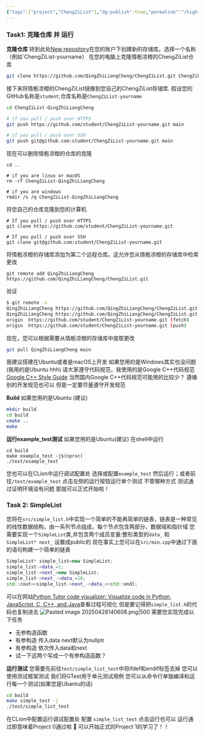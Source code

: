 ```yaml
---
{"tags":["project","ChengZiList"],"dg-publish":true,"permalink":"/high-language/CPP/ChengZiList/Project 0：SimpleList/","dgPassFrontmatter":true,"noteIcon":"","created":"2025-04-28T12:54:28.282+08:00","updated":"2025-04-29T10:57:09.632+08:00"}
---
```



### Task1: 克隆仓库 并 运行
**克隆仓库**
转到此处[New repository](https://github.com/new)在您的账户下创建新的存储库。选择一个名称（例如`ChengZiList-yourname）
在您的电脑上克隆情栀凉橙的ChengZiList仓库
```bash
git clone https://github.com/QingZhiLiangCheng/ChengZiList.git ChengZiList-QingZhiLiangCheng
```
接下来将情栀凉橙的ChengZiList镜像到您自己的ChengZiList存储库. 假设您的GitHub名称是`student`,仓库名称是`ChengZiList-yourname`
```bash
cd ChengZiList-QingZhiLiangCheng

# if you pull / push over HTTPS
git push https://github.com/student/ChengZiList-yourname.git main

# if you pull / push over SSH
git push git@github.com:student/ChengZiList-yourname.git main
```
现在可以删除情栀凉橙的仓库的克隆
```shell
cd ..

# if you are linux or macOS
rm -rf ChengZiList-QingZhiLiangCheng

# if you are windows
rmdir /s /q ChengZiList-QingZhiLiangCheng
```
将您自己的仓库克隆到您的计算机
```shell
# If you pull / push over HTTPS
git clone https://github.com/student/ChengZiList-yourname.git

# If you pull / push over SSH
git clone git@github.com:student/ChengZiList-yourname.git
```
将情栀凉橙的存储库添加为第二个远程仓库。这允许您从情栀凉橙的存储库中检索更改
```shell
git remote add QingZhiLiangCheng https://github.com/QingZhiLiangCheng/ChengZiList.git
```
验证
```bash
$ git remote -v
QingZhiLiangCheng https://github.com/QingZhiLiangCheng/ChengZiList.git (fetch)
QingZhiLiangCheng https://github.com/QingZhiLiangCheng/ChengZiList.git (push)
origin  https://github.com/student/ChengZiList-yourname.git (fetch)
origin  https://github.com/student/ChengZiList-yourname.git (push)
```
现在，您可以根据需要从情栀凉橙的存储库中提取更改
```bash
git pull QingZhiLiangCheng main
```
我建议搭建在Ubuntu或者是macOS上开发 如果您用的是Windows其实也没问题(我用的是Ubuntu hhh)
请大家遵守代码规范，我使用的是Google C++代码规范 [Google C++ Style Guide](https://google.github.io/styleguide/cppguide.html) 当然国内Google C++代码规范可能用的比较少？ 遵循别的开发规范也可以 但是一定要尽量遵守开发规范

**Build**
如果您用的是Ubuntu (建议)
```bash
mkdir build
cd build
cmake ..
make
```

**运行example_test测试**
如果您用的是Ubuntu(建议) 在shell中运行
```shell
cd build
make example_test -j$(nproc)
./test/example_test
```
您也可以在CLion中运行调试配置处 选择或配置`example_test` 然后运行；或者前往`/test/example_test` 点击左侧的运行按钮运行单个测试
不管哪种方式 测试通过证明环境没有问题
那就可以正式开始啦！
### Task 2: SimpleList
您将在`src/simple_list.h`中实现一个简单的不能再简单的链表，链表是一种常见的线性数据结构，由一系列节点组成，每个节点包含两部分，数据域和指针域
您需要实现一个`SimpleList`类,并包含两个成员变量:整形类型的`data_` 和`SimpleList* next_` 设置成public的
现在事实上您可以在`src/min.cpp`中通过下面的语句构建一个简单的链表
```cpp
SimpleList* simple_list=new SimpleList;  
simple_list->data_=1;  
simple_list->next_=new SimpleList;  
simple_list->next_->data_=10;  
std::cout<<simple_list->next_->data_<<std::endl;
```
可以在网站[Python Tutor code visualizer: Visualize code in Python, JavaScript, C, C++, and Java](https://pythontutor.com/visualize.html#mode=edit)查看过程可视化 但是要记得把`simple_list.h`的代码也复制进去
![Pasted image 20250428140608.png|500](/img/user/accessory/Pasted%20image%2020250428140608.png)
需要您实现完成以下任务
- 无参构造函数
 - 有参构造 传入data next默认为nullptr  
- 有参构造 依次传入data和next  
- 试一下这两个写成一个有参构造函数？

**运行测试**
您需要先前往`test/simple_list_test`中将ifdef和endif标签去掉
您可以使用测试框架测试 我们将GTest用于单元测试用例 您可以从命令行单独编译和运行每一个测试(如果您是Ubantu的话)
```bash
cd build
make simple_test -j
./test/simple_list_test
```
在CLion中配置运行调试配置处 配置 `simple_list_test` 点击运行也可以
运行通过即意味着Project 0通过啦 🥰  可以开始正式的Project 1的学习了！！
